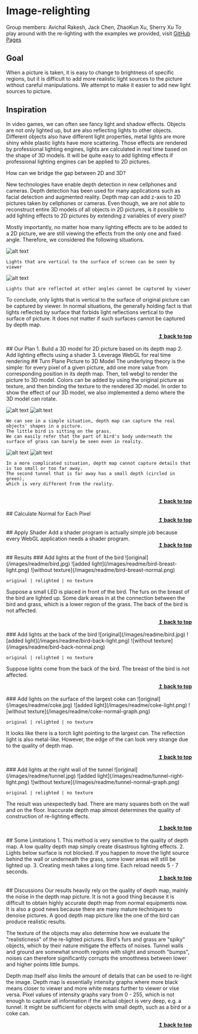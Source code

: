 # Image-relighting
Group members: Avichal Rakesh, Jack Chen, ZhaoKun Xu, Sherry Xu
To play around with the re-lighting with the examples we provided, visit [GitHub Pages](https://avichalrakesh.com/image-relighting/)

## Goal
When a picture is taken, it is easy to change to brightness of specific regions, but it is difficult to add more realistic light sources to the picture without careful manipulations. We attempt to make it easier to add new light sources to picture.
## Inspiration
In video games, we can often see fancy light and shadow effects. Objects are not only lighted up, but are also reflecting lights to other objects. Different objects also have different light properties, metal lights are more shiny while plastic lights have more scattering. Those effects are rendered by professional lighting engines, lights are calculated in real time based on the shape of 3D models. It will be quite easy to add lighting effects if professional lighting engines can be applied to 2D pictures. 

How can we bridge the gap between 2D and 3D? 

New technologies have enable depth detection in new cellphones and cameras. Depth detection has been used for many applications such as facial detection and augmented reality. Depth map can add z-axis to 2D pictures taken by cellphones or cameras. Even though, we are not able to reconstruct entire 3D models of all objects in 2D pictures, is it possible to add lighting effects to 2D pictures by extending z variables of every pixel? 

Mostly importantly, no matter how many lighting effects are to be added to a 2D picture, we are still viewing the effects from the only one and fixed angle. Therefore, we considered the following situations.

![alt text](/images/readme/viewer1.png)
```
Lights that are vertical to the surface of screen can be seen by viewer
```
![alt text](/images/readme/viewer2.png)
```
Lights that are reflected at other angles cannot be captured by viewer
```

To conclude, only lights that is vertical to the surface of original picture can be captured by viewer. In normal situations, the generally holding fact is that lights reflected by surface that forbids light reflections vertical to the surface of picture. It does not matter if such surfaces cannot be captured by depth map. 
<br/>
<div align="right">
    <b><a href="#----">↥ back to top</a></b>
</div>
<br/>
## Our Plan
1. Build a 3D model for 2D picture based on its depth map
2. Add lighting effects using a shader
3. Leverage WebGL for real time rendering
## Turn Plane Picture to 3D Model
The underlying theory is the simple: for every pixel of a given picture, add one more value from corresponding position in its depth map. Then, tell webgl to render the picture to 3D model. Colors can be added by using the original picture as texture, and then binding the texture to the rendered 3D model. In order to show the effect of our 3D model, we also implemented a demo where the 3D model can rotate.

![alt text](/images/readme/bird-small.jpg)  ![alt text](/images/readme/bird-3D-0.gif)
```
We can see in a simple situation, depth map can capture the real objects' shapes in a picture. 
The little bird is sitting on the grass. 
We can easily refer that the part of bird's body underneath the surface of grass can barely be seen even in reality. 
```
![alt text](/images/readme/tunnel-small.jpg)  ![alt text](/images/readme/tunnel-3D.gif)
```
In a more complicated situation, depth map cannot capture details that is too small or too far away. 
The second tunnel that is far away has a small depth (circled in green), 
which is very different from the reality.
```
<br/>
<div align="right">
    <b><a href="#----">↥ back to top</a></b>
</div>
<br/>
## Calculate Normal for Each Pixel
<br/>
<div align="right">
    <b><a href="#----">↥ back to top</a></b>
</div>
<br/>
## Apply Shader
Add a shader program is actually simple job because every WebGL application needs a shader program.
<br/>
<div align="right">
    <b><a href="#----">↥ back to top</a></b>
</div>
<br/>
## Results
### Add lights at the front of the bird
![original](/images/readme/bird.jpg) ![added light](/images/readme/bird-breast-light.png) ![without texture](/images/readme/bird-breast-normal.png)

`original | relighted | no texture`

Suppose a small LED is placed in front of the bird.
The furs on the breast of the bird are lighted up.
Some dark areas in at the connection between the bird and grass, which is a lower region of the grass.
The back of the bird is not affected.
<br/>
<div align="right">
    <b><a href="#----">↥ back to top</a></b>
</div>
<br/>
### Add lights at the back of the bird
![original](/images/readme/bird.jpg) ![added light](/images/readme/bird-back-light.png) ![without texture](/images/readme/bird-back-normal.png)

`original | relighted | no texture`

Suppose lights come from the back of the bird.
The breast of the bird is not affected.
<br/>
<div align="right">
    <b><a href="#----">↥ back to top</a></b>
</div>
<br/>
### Add lights on the surface of the largest coke can
![original](/images/readme/coke.jpg) ![added light](/images/readme/coke-light.png) ![without texture](/images/readme/coke-normal-graph.png)

`original | relighted | no texture`

It looks like there is a torch light pointing to the largest can.
The reflection light is also metal-like.
However, the edge of the can look very strange due to the quality of depth map.
<br/>
<div align="right">
    <b><a href="#----">↥ back to top</a></b>
</div>
<br/>
### Add lights at the right wall of the tunnel
![original](/images/readme/tunnel.jpg) ![added light](/images/readme/tunnel-right-light.png) ![without texture](/images/readme/tunnel-normal-graph.png) 

`original | relighted | no texture`

The result was unexpectedly bad. There are many squares both on the wall and on the floor. Inaccurate depth map almost determines the quality of construction of re-lighting effects.
<br/>
<div align="right">
    <b><a href="#----">↥ back to top</a></b>
</div>
<br/>
## Some Limitations
1. This method is very sensitive to the quality of depth map. A low quality depth map simply create disastrous lighting effects.
2. Lights below surface is not blocked. If you happen to move the light source behind the wall or underneath the grass, some lower areas will still be lighted up.
3. Creating mesh takes a long time. Each reload needs 5 - 7 seconds.
<br/>
<div align="right">
    <b><a href="#----">↥ back to top</a></b>
</div>
<br/>
## Discussions
Our results heavily rely on the quality of depth map, mainly the noise in the depth map picture. It is not a good thing because it is difficult to obtain highly accurate depth map from normal equipments now. It is also a good news because there are many mature techniques to denoise pictures. A good depth map picture like the one of the bird can produce realistic results. 

The texture of the objects may also determine how we evaluate the "realisticness" of the re-lighted pictures. Bird's furs and grass are "spiky" objects, which by their nature mitigate the effects of noises. Tunnel walls and ground are somewhat smooth regions with slight and smooth "bumps", noises can therefore significantly corrupts the smoothness between lower and higher points little bumps. 

Depth map itself also limits the amount of details that can be used to re-light the image. Depth map is essentially intensity graphs where more black means closer to viewer and more white means further to viewer or vise versa. Pixel values of intensity graphs vary from 0 - 255, which is not enough to capture all information if the actual object is very deep, e.g. a tunnel. It might be sufficient for objects with small depth, such as a bird or a coke can.
<br/>
<div align="right">
    <b><a href="#----">↥ back to top</a></b>
</div>
<br/>

